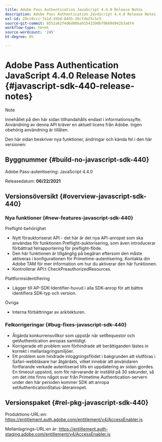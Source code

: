 ```yaml
---
title: Adobe Pass Authentication JavaScript 4.4.0 Release Notes
description: Adobe Pass Authentication JavaScript 4.4.0 Release Notes
exl-id: 28cc0ccc-7a1d-45bd-8455-26cfde25c5c5
source-git-commit: 8552a62f4d6d80ba91543390bf0689d942b3a6f4
workflow-type: tm+mt
source-wordcount: '245'
ht-degree: 0%

---
```


# Adobe Pass Authentication JavaScript 4.4.0 Release Notes {#javascript-sdk-440-release-notes}

>[!NOTE]
>
>Innehållet på den här sidan tillhandahålls endast i informationssyfte. Användning av denna API kräver en aktuell licens från Adobe. Ingen obehörig användning är tillåten.

Den här sidan beskriver nya funktioner, ändringar och kända fel i den här versionen:

## Byggnummer {#build-no-javascript-sdk-440}

Adobe Pass-autentisering: JavaScript 4.4.0

Releasedatum: **06/22/2021**


## Versionsöversikt {#overview-javascript-sdk-440}

### Nya funktioner {#new-features-javascript-sdk-440}

Preflight-behörighet

* Nytt förauktoriserat API - det här är det nya API-anropet som ska användas för funktionen Preflight-auktorisering, som även introducerar förbättrad felrapportering för preflight-flöde.
* Den här funktionen är tillgänglig på begäran eftersom den måste aktiveras i konfigurationen för Primetime-autentisering. Kontakta din Adobe TAM för mer information om hur du aktiverar den här funktionen.
* Kontrollerar API:t CheckPreauthorizedResources.

Plattformsidentifiering

* Lägger till AP-SDK-Identifier-huvud i alla SDK-anrop för att bättre identifiera SDK-typ och version.

Övriga

* Interna förbättringar av arkitekturen.


### Felkorrigeringar {#bug-fixes-javascript-sdk-440}

* Åtgärda konkurrensvillkor som uppstår när setRequestor och getAuthentication anropas samtidigt.
* Korrigerade ett problem som förhindrade att berättiganden lästes in korrekt i mellanlagringsmiljöer.
* Ett problem som hindrade inloggningsflödet i bakgrunden att slutföras i Safari-webbläsare har åtgärdats, vilket innebär att användaren fortfarande verkade autentiserad tills en uppdatering av sidan gjordes. En timeout uppstod, som för närvarande är inställd på 30 sekunder, så om det inte finns något svar från Primetime Authentication-servern under den här perioden kommer SDK att anropa setAuthenticationStatus-återanropet.

## Versionspaket {#rel-pkg-javascript-sdk-440}

Produktions-URL:en: https://entitlement.auth.adobe.com/entitlement/v4/AccessEnabler.js

Mellanlagrings-URL:en är: https://entitlement.auth-staging.adobe.com/entitlement/v4/AccessEnabler.js
